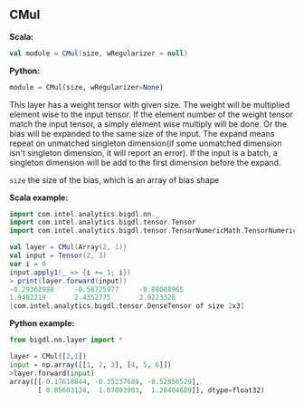 ## CMul ##

**Scala:**
```scala
val module = CMul(size, wRegularizer = null)
```
**Python:**
```python
module = CMul(size, wRegularizer=None)
```

This layer has a weight tensor with given size. The weight will be multiplied element wise to
the input tensor. If the element number of the weight tensor match the input tensor, a simply
element wise multiply will be done. Or the bias will be expanded to the same size of the input.
The expand means repeat on unmatched singleton dimension(if some unmatched dimension isn't
singleton dimension, it will report an error). If the input is a batch, a singleton dimension
will be add to the first dimension before the expand.

  `size` the size of the bias, which is an array of bias shape
  

**Scala example:**
```scala
import com.intel.analytics.bigdl.nn._
import com.intel.analytics.bigdl.tensor.Tensor
import com.intel.analytics.bigdl.tensor.TensorNumericMath.TensorNumeric.NumericFloat

val layer = CMul(Array(2, 1))
val input = Tensor(2, 3)
var i = 0
input.apply1(_ => {i += 1; i})
> print(layer.forward(input))
-0.29362988     -0.58725977     -0.88088965
1.9482219       2.4352775       2.9223328
[com.intel.analytics.bigdl.tensor.DenseTensor of size 2x3]
```

**Python example:**
```python
from bigdl.nn.layer import *

layer = CMul([2,1])
input = np.array([[1, 2, 3], [4, 5, 6]])
>layer.forward(input)
array([[-0.17618844, -0.35237688, -0.52856529],
       [ 0.85603124,  1.07003903,  1.28404689]], dtype=float32)
```